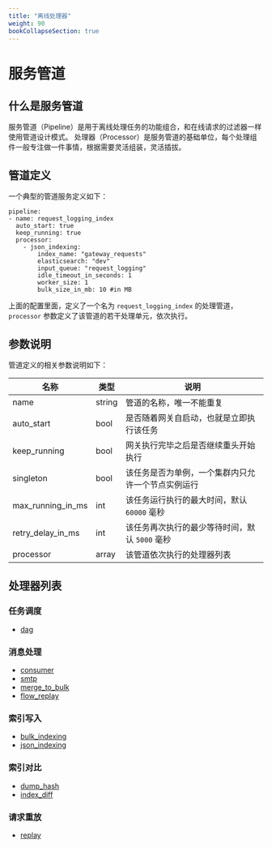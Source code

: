 ```yaml
---
title: "离线处理器"
weight: 90
bookCollapseSection: true
---
```


# 服务管道

## 什么是服务管道

服务管道（Pipeline）是用于离线处理任务的功能组合，和在线请求的过滤器一样使用管道设计模式。
处理器（Processor）是服务管道的基础单位，每个处理组件一般专注做一件事情，根据需要灵活组装，灵活插拔。

## 管道定义

一个典型的管道服务定义如下：

```
pipeline:
- name: request_logging_index
  auto_start: true
  keep_running: true
  processor:
    - json_indexing:
        index_name: "gateway_requests"
        elasticsearch: "dev"
        input_queue: "request_logging"
        idle_timeout_in_seconds: 1
        worker_size: 1
        bulk_size_in_mb: 10 #in MB
```

上面的配置里面，定义了一个名为 `request_logging_index` 的处理管道，`processor` 参数定义了该管道的若干处理单元，依次执行。

## 参数说明

管道定义的相关参数说明如下：

| 名称              | 类型   | 说明                                           |
| ----------------- | ------ | ---------------------------------------------- |
| name              | string | 管道的名称，唯一不能重复                       |
| auto_start        | bool   | 是否随着网关自启动，也就是立即执行该任务       |
| keep_running      | bool   | 网关执行完毕之后是否继续重头开始执行           |
| singleton        | bool   | 该任务是否为单例，一个集群内只允许一个节点实例运行      |
| max_running_in_ms        | int   | 该任务运行执行的最大时间，默认 `60000` 毫秒     |
| retry_delay_in_ms | int    | 该任务再次执行的最少等待时间，默认 `5000` 毫秒 |
| processor         | array  | 该管道依次执行的处理器列表                     |

## 处理器列表

### 任务调度

- [dag](./dag)

### 消息处理

- [consumer](./consumer)
- [smtp](./smtp)
- [merge_to_bulk](./merge_to_bulk)
- [flow_replay](./flow_replay)

### 索引写入

- [bulk_indexing](./bulk_indexing)
- [json_indexing](./json_indexing)

### 索引对比

- [dump_hash](./dump_hash)
- [index_diff](./index_diff)


### 请求重放

- [replay](./replay)

